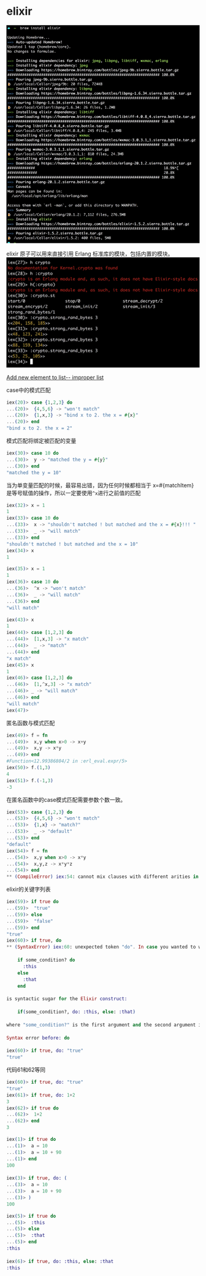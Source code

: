 # elixir
![](media/15078163727288.jpg)

elixir 原子可以用来直接引用 Erlang 标准库的模块，包括内置的模块。
![](media/15080820735472.jpg)


[Add new element to list-- improper list](https://stackoverflow.com/questions/35528875/add-new-element-to-list)


case中的模式匹配

```elixir
iex(20)> case {1,2,3} do
...(20)>  {4,5,6} -> "won't match"
...(20)>  {1,x,3} -> "bind x to 2. the x = #{x}"
...(20)> end
"bind x to 2. the x = 2"
```
模式匹配将绑定被匹配的变量

```elixir
iex(30)> case 10 do
...(30)>  y -> "matched the y = #{y}"
...(30)> end
"matched the y = 10"
```
当为单变量匹配的时候，最容易出错，因为任何时候都相当于 x=#{matchItem} 是等号赋值的操作，所以一定要使用`^x`进行之前值的匹配


```elixir
iex(32)> x = 1
1
iex(33)> case 10 do
...(33)>  x -> "shouldn't matched ! but matched and the x = #{x}!!! "
...(33)>  _ -> "will match"
...(33)> end
"shouldn't matched ! but matched and the x = 10"
iex(34)> x
1
```


```elixir
iex(35)> x = 1
1
iex(36)> case 10 do
...(36)>  ^x -> "won't match"
...(36)>  _ -> "will match"
...(36)> end
"will match"
```



```elixir
iex(43)> x
1
iex(44)> case [1,2,3] do
...(44)>  [1,x,3] -> "x match"
...(44)>  _ -> "match"
...(44)> end
"x match"
iex(45)> x
1
iex(46)> case [1,2,3] do
...(46)>  [1,^x,3] -> "x match"
...(46)> _ -> "will match"
...(46)> end
"will match"
iex(47)>
```

匿名函数与模式匹配

```elixir
iex(49)> f = fn
...(49)>  x,y when x>0 -> x+y
...(49)>  x,y -> x*y
...(49)> end
#Function<12.99386804/2 in :erl_eval.expr/5>
iex(50)> f.(1,3)
4
iex(51)> f.(-1,3)
-3
```

在匿名函数中的case模式匹配需要参数个数一致。
```elixir
iex(53)> case {1,2,3} do
...(53)>  {4,5,6} -> "won't match"
...(53)>  {1,x} -> "match?"
...(53)>  _ -> "default"
...(53)> end
"default"
iex(54)> f = fn
...(54)>  x,y when x>0 -> x*y
...(54)>  x,y,z -> x*y*z
...(54)> end
** (CompileError) iex:54: cannot mix clauses with different arities in anonymous functions
```

elixir的关键字列表
```elixir
iex(59)> if true do
...(59)>  "true"
...(59)> else
...(59)>  "false"
...(59)> end
"true"
iex(60)> if true, do
** (SyntaxError) iex:60: unexpected token "do". In case you wanted to write a "do" expression, you must either separate the keyword argument with comma or use do-blocks. For example, the following construct:

    if some_condition? do
      :this
    else
      :that
    end

is syntactic sugar for the Elixir construct:

    if(some_condition?, do: :this, else: :that)

where "some_condition?" is the first argument and the second argument is a keyword list.

Syntax error before: do

iex(60)> if true, do: "true"
"true"
```

代码61和62等同
```elixir
iex(60)> if true, do: "true"
"true"
iex(61)> if true, do: 1+2
3
iex(62)> if true do
...(62)>  1+2
...(62)> end
3
```


```elixir
iex(1)> if true do
...(1)>  a = 10
...(1)>  a = 10 + 90
...(1)> end
100

iex(3)> if true, do: (
...(3)>  a = 10
...(3)>  a = 10 + 90
...(3)> )
100
```


```elixir
iex(5)> if true do
...(5)>  :this
...(5)> else
...(5)>  :that
...(5)> end
:this

iex(6)> if true, do: :this, else: :that
:this
```


